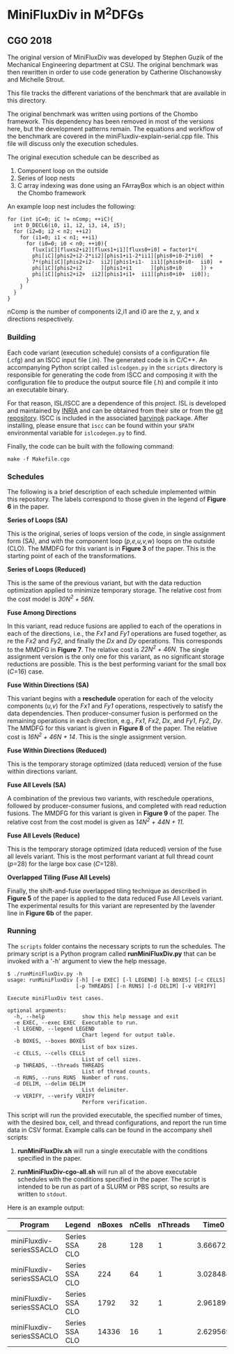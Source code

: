 # MiniFluxDiv in M<sup>2</sup>DFGs
## CGO 2018

The original version of MiniFluxDiv was developed by Stephen Guzik of the
Mechanical Engineering department at CSU. The original benchmark was then
rewritten in order to use code generation by Catherine Olschanowsky and
Michelle Strout.

This file tracks the different variations of the benchmark that are available
in this directory.

The original benchmark was written using portions of the Chombo framework.
This dependency has been removed in most of the versions here, but the
development patterns remain. The equations and workflow of the benchmark are
covered in the miniFluxdiv-explain-serial.cpp file. This file will discuss
only the execution schedules.

The original execution schedule can be described as

1. Component loop on the outside
2. Series of loop nests
3. C array indexing was done using an FArrayBox which is an object within the
Chombo framework

An example loop nest includes the following:

```
for (int iC=0; iC != nComp; ++iC){
  int D_DECL6(i0, i1, i2, i3, i4, i5);
  for (i2=0; i2 < n2; ++i2)
    for (i1=0; i1 < n1; ++i1)
      for (i0=0; i0 < n0; ++i0){
        flux[iC][fluxs2+i2][fluxs1+i1][fluxs0+i0] = factor1*(
        phi[iC][phis2+i2-2*ii2][phis1+i1-2*ii1][phis0+i0-2*ii0]  +
        7*(phi[iC][phis2+i2-  ii2][phis1+i1-  ii1][phis0+i0-  ii0]  +
        phi[iC][phis2+i2      ][phis1+i1      ][phis0+i0      ]) +
        phi[iC][phis2+i2+  ii2][phis1+i1+  ii1][phis0+i0+  ii0]);
      }
    }
  }
}
```

nComp is the number of components i2,i1 and i0 are the z, y, and x directions
respectively.

### Building

Each code variant (execution schedule) consists of a configuration file (.cfg) and an ISCC input file (.in).
The generated code is in C/C++. An accompanying Python script called ``islcodgen.py`` in the ``scripts`` directory
is responsible for generating the code from ISCC and composing it with the configuration file to produce the output
source file (.h) and compile it into an executable binary.

For that reason, ISL/ISCC are a dependence of this project. ISL is developed and maintained by [INRIA](http://isl.gforge.inria.fr)
and can be obtained from their site or from the [git repository](http://repo.or.cz/w/isl.git). ISCC is included in the
associated [barvinok](http://barvinok.gforge.inria.fr) package. After installing, please ensure that ``iscc`` can be
found within your ``$PATH`` environmental variable for ``islcodegen.py`` to find.

Finally, the code can be built with the following command:

``make -f Makefile.cgo``

### Schedules

The following is a brief description of each schedule implemented within this repository. The labels correspond to
those given in the legend of __Figure 6__ in the paper.

__Series of Loops (SA)__

This is the original, series of loops version of the code, in single assignment form (SA), and with the
component loop (_p,e,u,v,w_) loops on the outside (CLO). The MMDFG for this variant is in __Figure 3__ of the paper.
This is the starting point of each of the transformations.

__Series of Loops (Reduced)__

This is the same of the previous variant, but with the data reduction optimization applied to
minimize temporary storage. The relative cost from the cost model is _30N<sup>2</sup> + 56N_.

__Fuse Among Directions__

In this variant, read reduce fusions are applied to each of the operations in each of the directions, i.e., the
_Fx1_ and _Fy1_ operations are fused together, as re the _Fx2_ and _Fy2_, and finally the _Dx_ and _Dy_ operations.
This corresponds to the MMDFG in __Figure 7__. The relative cost is _22N<sup>2</sup> + 46N_. The single assignment
version is the only one for this variant, as no significant storage reductions are possible. This is the best
performing variant for the small box (_C_=16) case.

__Fuse Within Directions (SA)__

This variant begins with a __reschedule__ operation for each of the velocity components (_u,v_) for the _Fx1_ and _Fy1_
operations, respectively to satisfy the data dependencies. Then producer-consumer fusion is performed on the remaining
operations in each direction, e.g., _Fx1_, _Fx2_, _Dx_, and _Fy1_, _Fy2_, _Dy_. The MMDFG for this variant is given in
__Figure 8__ of the paper. The relative cost is _16N<sup>2</sup> + 46N + 14_. This is the single assignment version.

__Fuse Within Directions (Reduced)__

This is the temporary storage optimized (data reduced) version of the fuse within directions variant.

__Fuse All Levels (SA)__

A combination of the previous two variants, with reschedule operations, followed by producer-consumer fusions, and
completed with read reduction fusions. The MMDFG for this variant is given in __Figure 9__ of the paper. The relative
cost from the cost model is given as _14N<sup>2</sup> + 44N + 11_.

__Fuse All Levels (Reduce)__

This is the temporary storage optimized (data reduced) version of the fuse all levels variant. This is the most
performant variant at full thread count (_p_=28) for the large box case (_C_=128).

__Overlapped Tiling (Fuse All Levels)__

Finally, the shift-and-fuse overlapped tiling technique as described in __Figure 5__ of the paper is applied to the
data reduced Fuse All Levels variant. The experimental results for this variant are represented by the lavender line
in __Figure 6b__ of the paper.

### Running

The ``scripts`` folder contains the necessary scripts to run the schedules. The primary script is
a Python program called __runMiniFluxDiv.py__ that can be invoked with a '-h' argument to view the help message.

```
$ ./runMiniFluxDiv.py -h
usage: runMiniFluxDiv [-h] [-e EXEC] [-l LEGEND] [-b BOXES] [-c CELLS]
                      [-p THREADS] [-n RUNS] [-d DELIM] [-v VERIFY]

Execute miniFluxDiv test cases.

optional arguments:
  -h, --help            show this help message and exit
  -e EXEC, --exec EXEC  Executable to run.
  -l LEGEND, --legend LEGEND
                        Chart legend for output table.
  -b BOXES, --boxes BOXES
                        List of box sizes.
  -c CELLS, --cells CELLS
                        List of cell sizes.
  -p THREADS, --threads THREADS
                        List of thread counts.
  -n RUNS, --runs RUNS  Number of runs.
  -d DELIM, --delim DELIM
                        List delimiter.
  -v VERIFY, --verify VERIFY
                        Perform verification.
```

This script will run the provided executable, the specified number of times, with the desired box,
cell, and thread configurations, and report the run time data in CSV format.
Example calls can be found in the accompany shell scripts:

1. __runMiniFluxDiv.sh__ will run a single executable with the conditions specified in the paper.

2. __runMiniFluxDiv-cgo-all.sh__ will run all of the above executable schedules with the conditions specified in the paper.
The script is intended to be run as part of a SLURM or PBS script, so results are written to ``stdout``.

Here is an example output:

| Program                  	| Legend            	| nBoxes 	| nCells 	| nThreads 	| Time0    	| Time1    	| Time2    	| Time3    	| Time4    	| MeanTime 	| MedianTime 	| StdevTime 	|
|--------------------------	|-------------------	|--------	|--------	|----------	|----------	|----------	|----------	|----------	|----------	|----------	|------------	|-----------	|
| miniFluxdiv-seriesSSACLO 	| Series SSA CLO 	| 28     	| 128    	| 1        	| 3.666721 	| 3.66713  	| 3.647525 	| 3.657901 	| 3.65188  	| 3.658231 	| 3.657901   	| 0.008751  	|
| miniFluxdiv-seriesSSACLO 	| Series SSA CLO  	| 224    	| 64     	| 1        	| 3.028484 	| 3.028278 	| 3.025327 	| 3.024791 	| 3.029452 	| 3.027266 	| 3.028278   	| 0.002072  	|
| miniFluxdiv-seriesSSACLO 	| Series SSA CLO  	| 1792   	| 32     	| 1        	| 2.961895 	| 2.961715 	| 2.961422 	| 2.970956 	| 2.970116 	| 2.965221 	| 2.961895   	| 0.004864  	|
| miniFluxdiv-seriesSSACLO  | Series SSA CLO  	| 14336  	| 16     	| 1        	| 2.629569 	| 2.632029 	| 2.630971 	| 2.629619 	| 2.627903 	| 2.630018 	| 2.629619   	| 0.001564  	|
